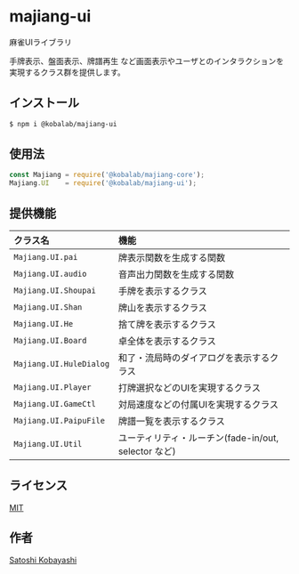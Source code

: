 # majiang-ui
麻雀UIライブラリ

手牌表示、盤面表示、牌譜再生 など画面表示やユーザとのインタラクションを実現するクラス群を提供します。

## インストール
```sh
$ npm i @kobalab/majiang-ui
```

## 使用法
```javascript
const Majiang = require('@kobalab/majiang-core');
Majiang.UI    = require('@kobalab/majiang-ui');
```

## 提供機能
| クラス名                | 機能
|:------------------------|:---------------------------------------------------
|``Majiang.UI.pai``       | 牌表示関数を生成する関数
|``Majiang.UI.audio``     | 音声出力関数を生成する関数
|``Majiang.UI.Shoupai``   | 手牌を表示するクラス
|``Majiang.UI.Shan``      | 牌山を表示するクラス
|``Majiang.UI.He``        | 捨て牌を表示するクラス
|``Majiang.UI.Board``     | 卓全体を表示するクラス
|``Majiang.UI.HuleDialog``| 和了・流局時のダイアログを表示するクラス
|``Majiang.UI.Player``    | 打牌選択などのUIを実現するクラス
|``Majiang.UI.GameCtl``   | 対局速度などの付属UIを実現するクラス
|``Majiang.UI.PaipuFile`` | 牌譜一覧を表示するクラス
|``Majiang.UI.Util``      | ユーティリティ・ルーチン(fade-in/out, selector など)

## ライセンス
[MIT](https://github.com/kobalab/majiang-ui/blob/master/LICENSE)

## 作者
[Satoshi Kobayashi](https://github.com/kobalab)
